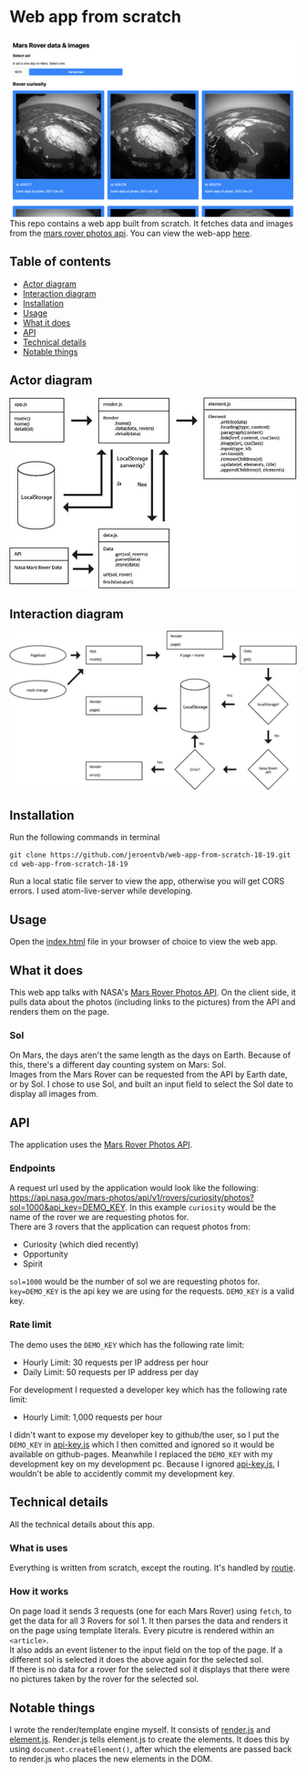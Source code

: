 # Web app from scratch
![A screenshot of the app](bin/app.png)
This repo contains a web app built from scratch. It fetches data and images from the [mars rover photos api](https://api.nasa.gov/api.html#MarsPhotos).
You can view the web-app [here](https://jeroenvanberkum.nl/web-app-from-scratch-18-19/).

## Table of contents
* [Actor diagram](#actor-diagram)
* [Interaction diagram](#interaction-diagram)
* [Installation](#installation)
* [Usage](#usage)
* [What it does](#what-it-does)
* [API](#api)
* [Technical details](#technical-details)
* [Notable things](#notable-things)

## Actor diagram
![actor diagram](bin/actor-diagram.jpg)

## Interaction diagram
![interaction diagram](bin/interaction-diagram.jpg)

## Installation
Run the following commands in terminal
```
git clone https://github.com/jeroentvb/web-app-from-scratch-18-19.git
cd web-app-from-scratch-18-19
```
Run a local static file server to view the app, otherwise you will get CORS errors. I used atom-live-server while developing.

## Usage
Open the [index.html](index.html) file in your browser of choice to view the web app.

## What it does
This web app talks with NASA's [Mars Rover Photos API](https://api.nasa.gov/api.html#MarsPhotos). On the client side, it pulls data about the photos (including links to the pictures) from the API and renders them on the page.

### Sol
On Mars, the days aren't the same length as the days on Earth. Because of this, there's a different day counting system on Mars: Sol.  
Images from the Mars Rover can be requested from the API by Earth date, or by Sol. I chose to use Sol, and built an input field to select the Sol date to display all images from.

## API
The application uses the [Mars Rover Photos API](https://api.nasa.gov/api.html#MarsPhotos).

### Endpoints
A request url used by the application would look like the following: https://api.nasa.gov/mars-photos/api/v1/rovers/curiosity/photos?sol=1000&api_key=DEMO_KEY.
In this example `curiosity` would be the name of the rover we are requesting photos for.  
There are 3 rovers that the application can request photos from:
* Curiosity (which died recently)
* Opportunity
* Spirit

`sol=1000` would be the number of sol we are requesting photos for.  
`key=DEMO_KEY` is the api key we are using for the requests. `DEMO_KEY` is a valid key.

### Rate limit
The demo uses the `DEMO_KEY` which has the following rate limit:
* Hourly Limit: 30 requests per IP address per hour
* Daily Limit: 50 requests per IP address per day

For development I requested a developer key which has the following rate limit:
* Hourly Limit: 1,000 requests per hour

I didn't want to expose my developer key to github/the user, so I put the `DEMO_KEY` in [api-key.js](public/js/modules/api-key.js) which I then comitted and ignored so it would be available on github-pages. Meanwhile I replaced the `DEMO_KEY` with my development key on my development pc. Because I ignored [api-key.js](public/js/modules/api-key.js), I wouldn't be able to accidently commit my development key.

## Technical details
All the technical details about this app.

### What is uses
Everything is written from scratch, except the routing. It's handled by [routie](http://projects.jga.me/routie/).

### How it works
On page load it sends 3 requests (one for each Mars Rover) using `fetch`, to get the data for all 3 Rovers for sol 1. It then parses the data and renders it on the page using template literals. Every picutre is rendered within an `<article>`.  
It also adds an event listener to the input field on the top of the page. If a different sol is selected it does the above again for the selected sol.  
If there is no data for a rover for the selected sol it displays that there were no pictures taken by the rover for the selected sol.

## Notable things
I wrote the render/template engine myself. It consists of [render.js](public/js/modules/render.js) and [element.js](public/js/modules/element.js). Render.js tells element.js to create the elements. It does this by using `document.createElement()`, after which the elements are passed back to render.js who places the new elements in the DOM.
